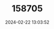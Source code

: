 ---
title: "158705"
category: "Somatochlora metallica"
draft: false
date: 2024-02-22 13:03:52
languages:
  French: ["Cordulie metallique"]
  Spanish; Castilian: ["Esmeralda brillante"]
  Galician: ["Esmeralda metálica"]
  Norwegian: ["Glansmetallibelle"]
  German: ["Glänzende Smaragdlibelle"]
  Danish: ["Glinsede Smaragdlibel"]
  Serbian: ["Gorski zeleni konjic"]
  Slovenian: ["Kovinski lesketnik"]
  Catalan; Valencian: ["Maragda lluent"]
  Dutch; Flemish: ["Metaalglanslibel"]
  Swedish: ["Metalltrollslända"]
  Croatian: ["Sjeverna zelenka"]
  Italian: ["Smeralda metallica"]
  Albanian: ["Smeraldi i shndritshëm"]
  Finnish: ["Välkekorento"]
  English: ["Brilliant Emerald"]
---